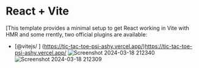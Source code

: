 # React + Vite

[This template provides a minimal setup to get React working in Vite with HMR and some rrently, two official plugins are available:
- [@vitejs/
]
(https://tic-tac-toe-psi-ashy.vercel.app/)https://tic-tac-toe-psi-ashy.vercel.app/
![Screenshot 2024-03-18 212340](https://github.com/kylead10/tic-tac-toe/assets/101107354/bae37141-c2a7-491b-8076-79d6b02a3c30)
![Screenshot 2024-03-18 212309](https://github.com/kylead10/tic-tac-toe/assets/101107354/e75323ee-0e2a-4e3e-8ad3-414e46ddf807)
